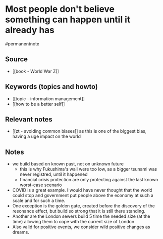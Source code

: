 # Most people don't believe something can happen until it already has

#permanentnote

## Source
- [[book - World War Z]]

## Keywords (topics and howto)
- [[topic - information management]]
- [[how to be a better self]]

## Relevant notes
- [[zt - avoiding common biases]]  as this is one of the biggest bias, having a uge impact on the world

## Notes
- we build based on known past, not on unknown future
	- this is why Fukushima's wall were too low, as a bigger tsunami was never registred, until it happened
	- financial crisis protection are only protecting against the last known worst-case scenario
- COVID is a great example. I would have never thought that the world could stop and government put people above the economy at such a scale and for such a time. 
- One exception is the golden gate, created before the discovery of the resonance effect, but build so strong that it is still there standing. 
- Another are the London sewers build 5 time the needed size (at the time) allowing them to cope with the current size of London
- Also valid for positive events, we consider wild positive changes as dreams. 